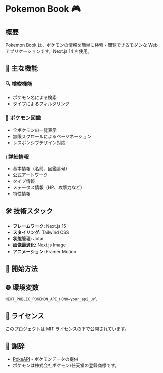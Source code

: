# Pokemon Book 🎮

## 概要

Pokemon Book は、ポケモンの情報を簡単に検索・閲覧できるモダンな Web アプリケーションです。Next.js 14 を使用。

## 🌟 主な機能

### 🔍 検索機能

- ポケモン名による検索
- タイプによるフィルタリング

### 📖 ポケモン図鑑

- 全ポケモンの一覧表示
- 無限スクロールによるページネーション
- レスポンシブデザイン対応

### ℹ️ 詳細情報

- 基本情報（名前、図鑑番号）
- 公式アートワーク
- タイプ情報
- ステータス情報（HP、攻撃力など）
- 特性情報

## 🛠 技術スタック

- **フレームワーク:** Next.js 15
- **スタイリング:** Tailwind CSS
- **状態管理:** Jotai
- **画像最適化:** Next.js Image
- **アニメーション:** Framer Motion

## 🚀 開始方法

## 🌐 環境変数

```env
NEXT_PUBLIC_POKEMON_API_HONO=your_api_url
```

## 📝 ライセンス

このプロジェクトは MIT ライセンスの下で公開されています。

## 🙏 謝辞

- [PokeAPI](https://pokeapi.co/) - ポケモンデータの提供
- ポケモンは株式会社ポケモン/任天堂の登録商標です。
